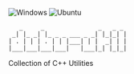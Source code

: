 ![Windows](https://github.com/Husenap/dubu-util/workflows/Windows/badge.svg)
![Ubuntu](https://github.com/Husenap/dubu-util/workflows/Ubuntu/badge.svg)

```
   _     _               _   _ _ 
 _| |_ _| |_ _ _ ___ _ _| |_|_| |
| . | | | . | | |___| | |  _| | |
|___|___|___|___|   |___|_| |_|_|
```

Collection of C++ Utilities